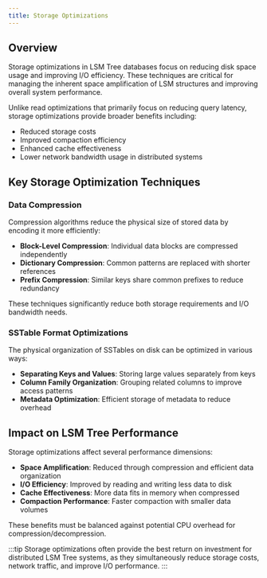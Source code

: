 ```yaml
---
title: Storage Optimizations
---
```


## Overview

Storage optimizations in LSM Tree databases focus on reducing disk space usage and improving I/O efficiency. These techniques are critical for managing the inherent space amplification of LSM structures and improving overall system performance.

Unlike read optimizations that primarily focus on reducing query latency, storage optimizations provide broader benefits including:
- Reduced storage costs
- Improved compaction efficiency
- Enhanced cache effectiveness
- Lower network bandwidth usage in distributed systems


## Key Storage Optimization Techniques

### Data Compression

Compression algorithms reduce the physical size of stored data by encoding it more efficiently:

- **Block-Level Compression**: Individual data blocks are compressed independently
- **Dictionary Compression**: Common patterns are replaced with shorter references
- **Prefix Compression**: Similar keys share common prefixes to reduce redundancy

These techniques significantly reduce both storage requirements and I/O bandwidth needs.

### SSTable Format Optimizations

The physical organization of SSTables on disk can be optimized in various ways:

- **Separating Keys and Values**: Storing large values separately from keys
- **Column Family Organization**: Grouping related columns to improve access patterns
- **Metadata Optimization**: Efficient storage of metadata to reduce overhead

## Impact on LSM Tree Performance

Storage optimizations affect several performance dimensions:

- **Space Amplification**: Reduced through compression and efficient data organization
- **I/O Efficiency**: Improved by reading and writing less data to disk
- **Cache Effectiveness**: More data fits in memory when compressed
- **Compaction Performance**: Faster compaction with smaller data volumes

These benefits must be balanced against potential CPU overhead for compression/decompression.

:::tip
Storage optimizations often provide the best return on investment for distributed LSM Tree systems, as they simultaneously reduce storage costs, network traffic, and improve I/O performance.
:::
